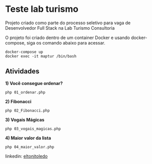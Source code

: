 # Teste lab turismo
Projeto criado como parte do processo seletivo  para vaga de  Desenvolvedor Full Stack na Lab Turismo Consultoria

O projeto foi criado dentro de um container Docker e usando docker-compose, siga os comando abaixo para acessar.
~~~
docker-compose up
docker exec -it maptur /bin/bash
~~~

## Atividades

**1) Você consegue ordenar?**
~~~
php 01_ordenar.php
~~~

**2) Fibonacci**
~~~
php 02_Fibonacci.php
~~~

**3) Vogais Mágicas**
~~~
php 03_vogais_magicas.php
~~~

**4) Maior valor da lista**
~~~
php 04_maior_valor.php
~~~

linkedin: [eltonjtoledo](https://www.linkedin.com/in/eltonjtoledo/)
